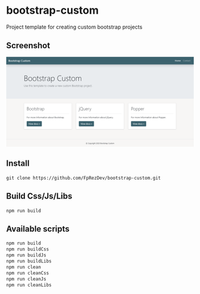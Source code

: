 # bootstrap-custom
Project template for creating custom bootstrap projects

Screenshot
---------

![alt text](/screenshot.png "bootstrap-custom screenshot")

Install
---------

```
git clone https://github.com/FpRezDev/bootstrap-custom.git
```

Build Css/Js/Libs
---------

```
npm run build
```

Available scripts
---------

```
npm run build
npm run buildCss
npm run buildJs
npm run buildLibs
npm run clean
npm run cleanCss
npm run cleanJs
npm run cleanLibs
```